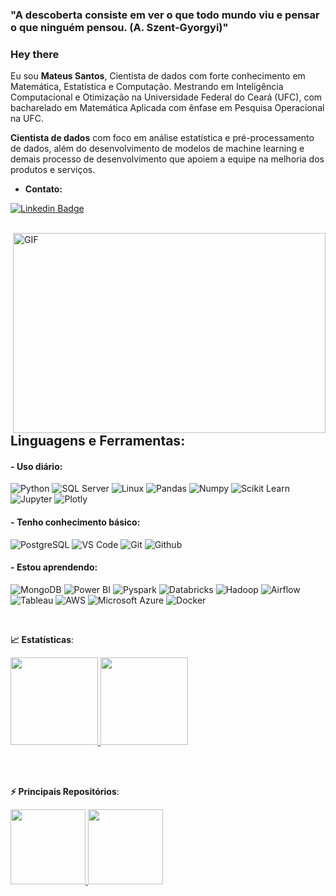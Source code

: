 ### "A descoberta consiste em ver o que todo mundo viu e pensar o que ninguém pensou. (A. Szent-Gyorgyi)"

### Hey there 





 Eu sou **Mateus Santos**,  Cientista de dados com forte conhecimento em Matemática, Estatística e Computação. Mestrando em Inteligência Computacional e Otimização na Universidade Federal do Ceará (UFC), com bacharelado em Matemática Aplicada com ênfase em Pesquisa Operacional na UFC.



**Cientista de dados** com foco em análise estatística e pré-processamento de dados, além do desenvolvimento de modelos de machine learning e demais processo de desenvolvimento que apoiem a equipe na melhoria dos produtos e serviços.

- **Contato:**

[![Linkedin Badge](https://img.shields.io/badge/-LinkedIn-blue?style=flat-square&logo=Linkedin&logoColor=white&link=https://www.linkedin.com/in/mateus-pereira-dos-santos-07057b180///)](https://www.linkedin.com/in/mateus-pereira-dos-santos-07057b180/)

  
 <br>
<img align="right" alt="GIF" src="https://media1.giphy.com/media/qgQUggAC3Pfv687qPC/giphy.gif?cid=ecf05e4740rz9e6w31gdjhvo5qn5w61d9tldssao07kv0jod&rid=giphy.gif&ct=g" width="500" height="320"/>
<br>
<br>

 ## **Linguagens e Ferramentas:**

 #### - **Uso diário:**
 ![Python](https://img.shields.io/badge/-Python-black?style=flat-square&logo=Python)
 ![SQL Server](https://img.shields.io/badge/SQL%20-Server-black)
 ![Linux](https://img.shields.io/badge/-Linux-black?style=flat-square&logo=Linux)
 ![Pandas](https://img.shields.io/badge/-Pandas-black?style=flat-square&logo=Pandas)
 ![Numpy](https://img.shields.io/badge/-Numpy-black?style=flat-square&logo=Numpy)
 ![Scikit Learn](https://img.shields.io/badge/-Scikit%20Learn-black?style=flat-square&logo=scikit-learn)
 ![Jupyter](https://img.shields.io/badge/-Jupyter-black?style=flat-square&logo=Jupyter)
 ![Plotly](https://img.shields.io/badge/-Plotly-black?style=flat-square&logo=Plotly)


 
 #### - **Tenho conhecimento básico:**

 ![PostgreSQL](https://img.shields.io/badge/-PostgreSQL-black?style=flat-square&logo=PostgreSQL)
 ![VS Code](https://img.shields.io/badge/-VS%20Code-black?style=flat-square&logo=visual-studio-code)
 ![Git](https://img.shields.io/badge/-Git-black?style=flat-square&logo=Git)
 ![Github](https://img.shields.io/badge/-Github-black?style=flat-square&logo=Github)
 
 #### - **Estou aprendendo:**
 ![MongoDB](https://img.shields.io/badge/-MongoDB-black?style=plastic&logo=Mongodb)
 ![Power BI](https://img.shields.io/badge/-Power%20BI-black?style=plastic&logo=Power-BI)
 ![Pyspark](https://img.shields.io/badge/-Pyspark-black?style=flat-square&logo=Apache-Spark)
 ![Databricks](https://img.shields.io/badge/-Databricks-black?style=flat-square&logo=Databricks)
 ![Hadoop](https://img.shields.io/badge/-Hadoop-black?style=flat-square&logo=Apache-Hadoop)
 ![Airflow](https://img.shields.io/badge/-Airflow-black?style=flat-square&logo=Apache-Airflow)
 ![Tableau](https://img.shields.io/badge/-Tableau-black?style=plastic&logo=Tableau)
 ![AWS](https://img.shields.io/badge/-AWS-black?style=flat-square&logo=Amazon-AWS)
 ![Microsoft Azure](https://img.shields.io/badge/-Azure-black?style=flat-square&logo=Microsoft-Azure)
 ![Docker](https://img.shields.io/badge/-Docker-black?style=flat-square&logo=Docker)
 
 
 <br>

<b> :chart_with_upwards_trend: Estatísticas</b>:

<a href="https://github.com/MateusPSantos">
  <img height="140em" src="https://github-readme-stats.vercel.app/api?username=MateusPSantos&show_icons=true&theme=dark&include_commits=true"/>
</a>

<a href="https://github.com/MateusPSantos">
  <img height="140em" src="https://github-readme-stats.vercel.app/api/top-langs/?username=MateusPSantos&layout=compact&langs_count=8&theme=dark"/>
</a>


<br></br>

<b> ⚡ Principais Repositórios</b>:

<a href="https://github.com/MateusPSantos/DataScience">
  <img height="120em" src="https://github-readme-stats.vercel.app/api/pin/?username=MateusPSantos&repo=DataScience&theme=dark" />
</a>

<a href="https://github.com/MateusPSantos/Optimization">
  <img height="120em" src="https://github-readme-stats.vercel.app/api/pin/?username=MateusPSantos&repo=Optimization&theme=dark" />
</a>

